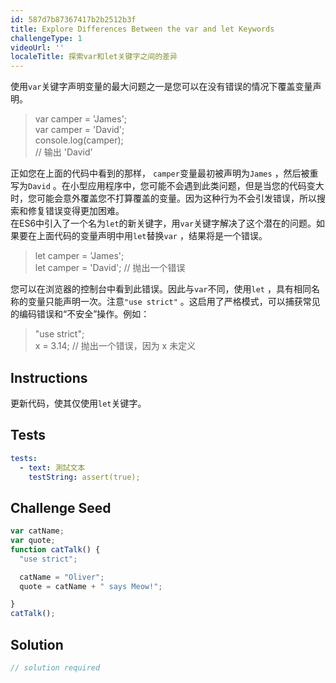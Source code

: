 ```yaml
---
id: 587d7b87367417b2b2512b3f
title: Explore Differences Between the var and let Keywords
challengeType: 1
videoUrl: ''
localeTitle: 探索var和let关键字之间的差异
---
```


<section id="description">使用<code>var</code>关键字声明变量的最大问题之一是您可以在没有错误的情况下覆盖变量声明。
<blockquote>var camper = 'James';<br>var camper = 'David';<br>console.log(camper);<br>// 输出 'David'</blockquote>
正如您在上面的代码中看到的那样， <code>camper</code>变量最初被声明为<code>James</code> ，然后被重写为<code>David</code> 。在小型应用程序中，您可能不会遇到此类问题，但是当您的代码变大时，您可能会意外覆盖您不打算覆盖的变量。因为这种行为不会引发错误，所以搜索和修复错误变得更加困难。 <br>在ES6中引入了一个名为<code>let</code>的新关键字，用<code>var</code>关键字解决了这个潜在的问题。如果要在上面代码的变量声明中用<code>let</code>替换<code>var</code> ，结果将是一个错误。 
<blockquote>let camper = 'James';<br>let camper = 'David'; // 抛出一个错误</blockquote>  
您可以在浏览器的控制台中看到此错误。因此与<code>var</code>不同，使用<code>let</code> ，具有相同名称的变量只能声明一次。注意<code>&quot;use strict&quot;</code> 。这启用了严格模式，可以捕获常见的编码错误和“不安全”操作。例如： 
<blockquote>"use strict";<br>x = 3.14; // 抛出一个错误，因为 x 未定义</blockquote>
</section>

## Instructions
<section id="instructions">更新代码，使其仅使用<code>let</code>关键字。 </section>

## Tests
<section id='tests'>

```yml
tests:
  - text: 測試文本
    testString: assert(true);

```

</section>

## Challenge Seed
<section id='challengeSeed'>

<div id='js-seed'>

```js
var catName;
var quote;
function catTalk() {
  "use strict";

  catName = "Oliver";
  quote = catName + " says Meow!";

}
catTalk();

```

</div>



</section>

## Solution
<section id='solution'>

```js
// solution required
```
</section>

